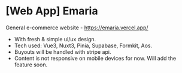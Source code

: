 # [Web App] Emaria
General e-commerce website - https://emaria.vercel.app/
 
 
- With fresh & simple ui/ux design.
- Tech used: Vue3, Nuxt3, Pinia, Supabase, Formkit, Aos.
- Buyouts will be handled with stripe api.
- Content is not responsive on mobile devices for now. Will add the feature soon.
